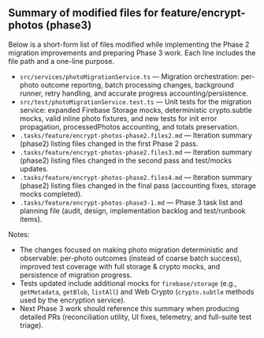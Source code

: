 ## Summary of modified files for feature/encrypt-photos (phase3)

Below is a short-form list of files modified while implementing the Phase 2 migration improvements and preparing Phase 3 work. Each line includes the file path and a one-line purpose.

- `src/services/photoMigrationService.ts` — Migration orchestration: per-photo outcome reporting, batch processing changes, background runner, retry handling, and accurate progress accounting/persistence.
- `src/test/photoMigrationService.test.ts` — Unit tests for the migration service: expanded Firebase Storage mocks, deterministic crypto.subtle mocks, valid inline photo fixtures, and new tests for init error propagation, processedPhotos accounting, and totals preservation.
- `.tasks/feature/encrypt-photos-phase2.files2.md` — Iteration summary (phase2) listing files changed in the first Phase 2 pass.
- `.tasks/feature/encrypt-photos-phase2.files3.md` — Iteration summary (phase2) listing files changed in the second pass and test/mocks updates.
- `.tasks/feature/encrypt-photos-phase2.files4.md` — Iteration summary (phase2) listing files changed in the final pass (accounting fixes, storage mocks completed).
- `.tasks/feature/encrypt-photos-phase3-1.md` — Phase 3 task list and planning file (audit, design, implementation backlog and test/runbook items).

Notes:
- The changes focused on making photo migration deterministic and observable: per-photo outcomes (instead of coarse batch success), improved test coverage with full storage & crypto mocks, and persistence of migration progress.
- Tests updated include additional mocks for `firebase/storage` (e.g., `getMetadata`, `getBlob`, `listAll`) and Web Crypto (`crypto.subtle` methods used by the encryption service).
- Next Phase 3 work should reference this summary when producing detailed PRs (reconciliation utility, UI fixes, telemetry, and full-suite test triage).

